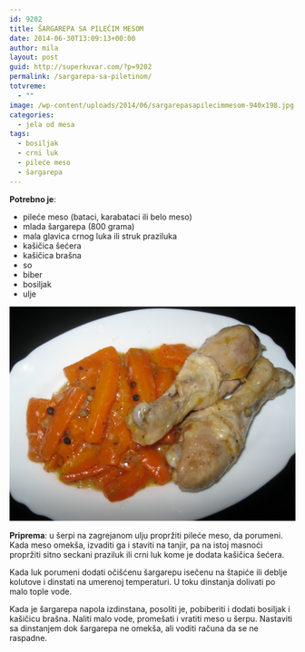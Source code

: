 ```yaml
---
id: 9202
title: ŠARGAREPA SA PILEĆIM MESOM
date: 2014-06-30T13:09:13+00:00
author: mila
layout: post
guid: http://superkuvar.com/?p=9202
permalink: /sargarepa-sa-piletinom/
totvreme:
  - ""
image: /wp-content/uploads/2014/06/sargarepasapilecimmesom-940x198.jpg
categories:
  - jela od mesa
tags:
  - bosiljak
  - crni luk
  - pileće meso
  - šargarepa
---
```

**Potrebno je**:

  * pileće meso (bataci, karabataci ili belo meso)
  * mlada šargarepa (800 grama)
  * mala glavica crnog luka ili struk praziluka
  * kašičica šećera
  * kašičica brašna
  * so
  * biber
  * bosiljak
  * ulje

![<img class="alignnone size-medium wp-image-9205" src="/wp-content/uploads/2014/06/sargarepasapilecimmesom-1024x768.jpg" alt="sargarepasapilecimmesom" width="300" height="225" />](/wp-content/uploads/2014/06/sargarepasapilecimmesom.jpg)

**Priprema**: u šerpi na zagrejanom ulju propržiti pileće meso, da porumeni. Kada meso omekša, izvaditi ga i staviti na tanjir, pa na istoj masnoći propržiti sitno seckani praziluk ili crni luk kome je dodata kašičica šećera.

Kada luk porumeni dodati očišćenu šargarepu isečenu na štapiće ili deblje kolutove i dinstati na umerenoj temperaturi. U toku dinstanja dolivati po malo tople vode.

Kada je šargarepa napola izdinstana, posoliti je, pobiberiti i dodati bosiljak i kašičicu brašna. Naliti malo vode, promešati i vratiti meso u šerpu. Nastaviti sa dinstanjem dok šargarepa ne omekša, ali voditi računa da se ne raspadne.